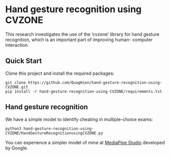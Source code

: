 # Hand gesture recognition using CVZONE
This research investigates the use of the ’cvzone’ library for hand gesture recognition, which is an important part of improving human- computer interaction.  

## Quick Start
Clone this project and install the required packages:
```
git clone https://github.com/QuagHien/hand-gesture-recognition-using-CVZONE.git
pip install -r hand-gesture-recognition-using-CVZONE/requirements.txt
```
## Hand gesture recognition
We have a simple model to identify cheating in multiple-choice exams:
```
python3 hand-gesture-recognition-using-CVZONE/HandGestureRecognitionusingCVZONE.py
```
You can experience a simpler model of mine at [MediaPipe Studio](https://mediapipe-studio.webapps.google.com/demo/gesture_recognizer) developed by Google.
